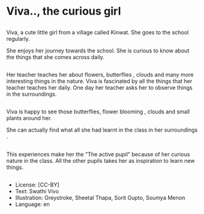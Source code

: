 # Viva.., the curious girl

##
Viva, a cute little girl from a village called Kinwat. She goes to the school regularly.

She enjoys her journey towards the school. She is curious to know about the things that she comes across daily.

##
Her teacher teaches her about flowers, butterflies , clouds and many more interesting things in the nature. Viva is fascinated by all the things that her teacher teaches her daily. One day her teacher asks her to observe things in the surroundings.

##
Viva is happy to see those butterflies, flower blooming , clouds and small plants around her.

She can actually find what all she had learnt in the class in her surroundings .

##
This experiences make her the "The active pupil" because of her curious nature in the class. All the other pupils takes her as inspiration to learn new things.

##
* License: [CC-BY]
* Text: Swathi Vivo
* Illustration: Greystroke, Sheetal Thapa, Sorit Gupto, Soumya Menon
* Language: en
